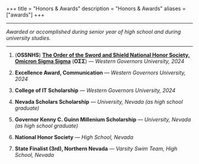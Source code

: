 +++
title = "Honors & Awards"
description = "Honors & Awards"
aliases = ["awards"]
+++

---

*Awarded or accomplished during senior year of high school and during university studies.*

---

 1. (**OSSNHS**) [**The Order of the Sword and Shield National Honor Society, Omicron Sigma Sigma**](https://www.securityhonorsociety.org/) (**ΟΣΣ**) — *Western Governors University, 2024*

2. **Excellence Award, Communication** — *Western Governors University, 2024*

3. **College of IT Scholarship** — *Western Governors University, 2024*

4. **Nevada Scholars Scholarship** — *University, Nevada (as high school graduate)*

5. **Governor Kenny C. Guinn Millenium Scholarship** — *University, Nevada (as high school graduate)*

6. **National Honor Society** — *High School, Nevada*

7. **State Finalist (3rd), Northern Nevada** — *Varsity Swim Team, High School, Nevada*